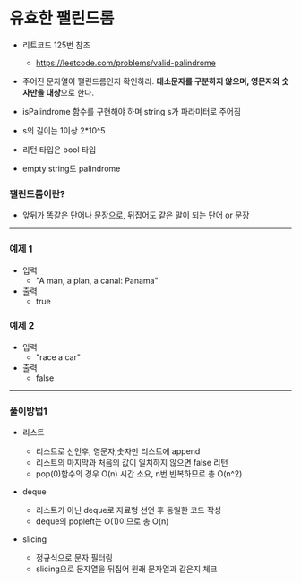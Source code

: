 # 유효한 팰린드롬
- 리트코드 125번 참조
  - https://leetcode.com/problems/valid-palindrome
  
- 주어진 문자열이 팰린드롬인지 확인하라. **대소문자를 구분하지 않으며, 영문자와 숫자만을 대상**으로 한다.
- isPalindrome 함수를 구현해야 하며 string s가 파라미터로 주어짐
- s의 길이는 1이상 2*10^5 
- 리턴 타입은 bool 타입
- empty string도 palindrome

### 팰린드롬이란?
- 앞뒤가 똑같은 단어나 문장으로, 뒤집어도 같은 말이 되는 단어 or 문장

---
### 예제 1
- 입력
  - "A man, a plan, a canal: Panama"
- 출력
  - true
  
### 예제 2
- 입력
  - "race a car"
- 출력 
  - false

---
### 풀이방법1
- 리스트
  - 리스트로 선언후, 영문자,숫자만 리스트에 append
  - 리스트의 마지막과 처음의 값이 일치하지 않으면 false 리턴
  - pop(0)함수의 경우 O(n) 시간 소요, n번 반복하므로 총 O(n^2) 

- deque
  - 리스트가 아닌 deque로 자료형 선언 후 동일한 코드 작성
  - deque의 popleft는 O(1)이므로 총 O(n)

- slicing
  - 정규식으로 문자 필터링
  - slicing으로 문자열을 뒤집어 원래 문자열과 같은지 체크
